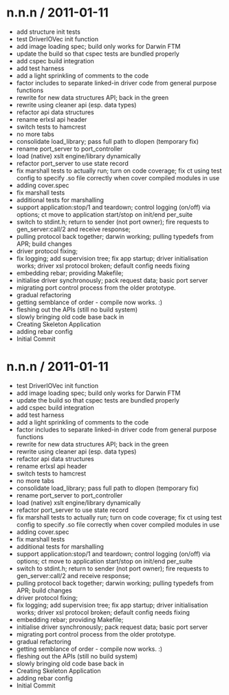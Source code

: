 
n.n.n / 2011-01-11 
==================

  * add structure init tests
  * test DriverIOVec init function
  * add image loading spec; build only works for Darwin FTM
  * update the build so that cspec tests are bundled properly
  * add cspec build integration
  * add test harness
  * add a light sprinkling of comments to the code
  * factor includes to separate linked-in driver code from general purpose functions
  * rewrite for new data structures API; back in the green
  * rewrite using cleaner api (esp. data types)
  * refactor api data structures
  * rename erlxsl api header
  * switch tests to hamcrest
  * no more tabs
  * consolidate load_library; pass full path to dlopen (temporary fix)
  * rename port_server to port_controller
  * load (native) xslt engine/library dynamically
  * refactor port_server to use state record
  * fix marshall tests to actually run; turn on code coverage; fix ct using test config to specify .so file correctly when cover compiled modules in use
  * adding cover.spec
  * fix marshall tests
  * additional tests for marshalling
  * support application:stop/1 and teardown; control logging (on/off) via options; ct move to application start/stop on init/end per_suite
  * switch to stdint.h; return to sender (not port owner); fire requests to gen_server:call/2 and receive response;
  * pulling protocol back together; darwin working; pulling typedefs from APR; build changes
  * driver protocol fixing;
  * fix logging; add supervision tree; fix app startup; driver initialisation works; driver xsl protocol broken; default config needs fixing
  * embedding rebar; providing Makefile;
  * initialise driver synchronously; pack request data; basic port server
  * migrating port control process from the older prototype.
  * gradual refactoring
  * getting semblance of order - compile now works. :)
  * fleshing out the APIs (still no build system)
  * slowly bringing old code base back in
  * Creating Skeleton Application
  * adding rebar config
  * Initial Commit

n.n.n / 2011-01-11 
==================

  * test DriverIOVec init function
  * add image loading spec; build only works for Darwin FTM
  * update the build so that cspec tests are bundled properly
  * add cspec build integration
  * add test harness
  * add a light sprinkling of comments to the code
  * factor includes to separate linked-in driver code from general purpose functions
  * rewrite for new data structures API; back in the green
  * rewrite using cleaner api (esp. data types)
  * refactor api data structures
  * rename erlxsl api header
  * switch tests to hamcrest
  * no more tabs
  * consolidate load_library; pass full path to dlopen (temporary fix)
  * rename port_server to port_controller
  * load (native) xslt engine/library dynamically
  * refactor port_server to use state record
  * fix marshall tests to actually run; turn on code coverage; fix ct using test config to specify .so file correctly when cover compiled modules in use
  * adding cover.spec
  * fix marshall tests
  * additional tests for marshalling
  * support application:stop/1 and teardown; control logging (on/off) via options; ct move to application start/stop on init/end per_suite
  * switch to stdint.h; return to sender (not port owner); fire requests to gen_server:call/2 and receive response;
  * pulling protocol back together; darwin working; pulling typedefs from APR; build changes
  * driver protocol fixing;
  * fix logging; add supervision tree; fix app startup; driver initialisation works; driver xsl protocol broken; default config needs fixing
  * embedding rebar; providing Makefile;
  * initialise driver synchronously; pack request data; basic port server
  * migrating port control process from the older prototype.
  * gradual refactoring
  * getting semblance of order - compile now works. :)
  * fleshing out the APIs (still no build system)
  * slowly bringing old code base back in
  * Creating Skeleton Application
  * adding rebar config
  * Initial Commit
